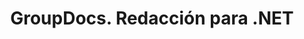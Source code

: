 ---
title: GroupDocs. Redacción para .NET
type: docs
weight: 10
url: /es/net/
description: GroupDocs.Redaction for .NET API References contiene ejemplos, fragmentos de código y documentación de la API. Proporciona espacios de nombres, clases, interfaces y otros detalles de la API.
is_root: true
---